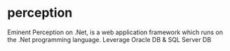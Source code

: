 perception
==========

Eminent Perception on .Net, is a web application framework which runs on the .Net programming language. Leverage Oracle DB &amp; SQL Server DB
